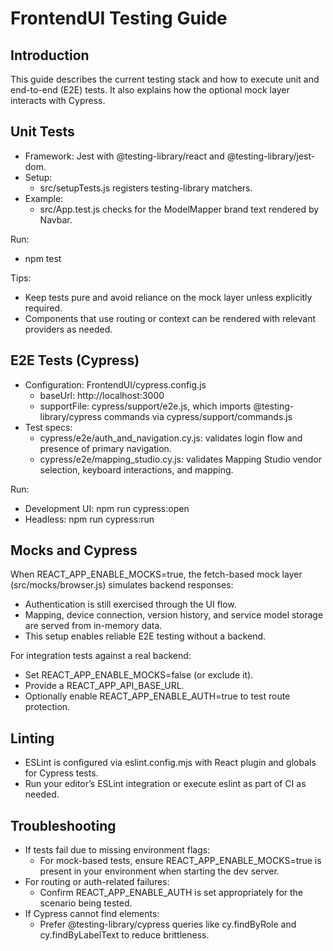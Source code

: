 # FrontendUI Testing Guide

## Introduction

This guide describes the current testing stack and how to execute unit and end-to-end (E2E) tests. It also explains how the optional mock layer interacts with Cypress.

## Unit Tests

- Framework: Jest with @testing-library/react and @testing-library/jest-dom.
- Setup:
  - src/setupTests.js registers testing-library matchers.
- Example:
  - src/App.test.js checks for the ModelMapper brand text rendered by Navbar.

Run:
- npm test

Tips:
- Keep tests pure and avoid reliance on the mock layer unless explicitly required.
- Components that use routing or context can be rendered with relevant providers as needed.

## E2E Tests (Cypress)

- Configuration: FrontendUI/cypress.config.js
  - baseUrl: http://localhost:3000
  - supportFile: cypress/support/e2e.js, which imports @testing-library/cypress commands via cypress/support/commands.js
- Test specs:
  - cypress/e2e/auth_and_navigation.cy.js: validates login flow and presence of primary navigation.
  - cypress/e2e/mapping_studio.cy.js: validates Mapping Studio vendor selection, keyboard interactions, and mapping.

Run:
- Development UI: npm run cypress:open
- Headless: npm run cypress:run

## Mocks and Cypress

When REACT_APP_ENABLE_MOCKS=true, the fetch-based mock layer (src/mocks/browser.js) simulates backend responses:
- Authentication is still exercised through the UI flow.
- Mapping, device connection, version history, and service model storage are served from in-memory data.
- This setup enables reliable E2E testing without a backend.

For integration tests against a real backend:
- Set REACT_APP_ENABLE_MOCKS=false (or exclude it).
- Provide a REACT_APP_API_BASE_URL.
- Optionally enable REACT_APP_ENABLE_AUTH=true to test route protection.

## Linting

- ESLint is configured via eslint.config.mjs with React plugin and globals for Cypress tests.
- Run your editor’s ESLint integration or execute eslint as part of CI as needed.

## Troubleshooting

- If tests fail due to missing environment flags:
  - For mock-based tests, ensure REACT_APP_ENABLE_MOCKS=true is present in your environment when starting the dev server.
- For routing or auth-related failures:
  - Confirm REACT_APP_ENABLE_AUTH is set appropriately for the scenario being tested.
- If Cypress cannot find elements:
  - Prefer @testing-library/cypress queries like cy.findByRole and cy.findByLabelText to reduce brittleness.
